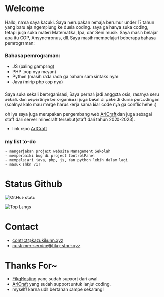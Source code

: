 
# Welcome

Hallo, nama saya kazuki. Saya merupakan remaja berumur under 17 tahun yang baru aja ngemplung ke dunia coding. saya ga hanya suka coding, tetapi juga suka materi Matematika, Ipa, dan Seni musik. Saya masih belajar apa itu OOP, Ansynchronus, dll. Saya masih mempelajari beberapa bahasa pemrograman:

### Bahasa pemrograman:

* JS (paling gampang)
* PHP (oop nya mayan)
* Python (masih rada rada ga paham sam sintaks nya)
* Java (mirip php oop nya)

###

Saya suka sekali berorganisasi, Saya pernah jadi anggota osis, rasanya seru sekali. dan sepertinya berorganisasi juga bakal di pake di dunia percodingan (soalnya kalo mau marge harus kerja sama biar code nya ga conflic hehe :)

oh iya saya juga merupakan pengembang web [ArlCraft](https://arlcraft.net) dan juga sebagai staff dari server minecraft tersebut(staff dari tahun 2020-2023).

* link repo [ArlCraft](https://github.com/itzkazuki/Arlcraft)


### my list to-do

```
- mengerjakan project website Management Sekolah
- memperbaiki bug di project ControlPanel
- mempelajari java, php, js, dan python lebih dalam lagi
- masuk smkn 71!
```

# Status Github
![GitHub stats](https://github-readme-stats.vercel.app/api?username=ItzKazuki&include_all_commits=true&show_icons=true)

![Top Langs](https://github-readme-stats.vercel.app/api/top-langs/?username=ItzKazuki&layout=compact)

# Contact
* contact@kazukikunn.xyz
* customer-service@fikq-store.xyz


# Thanks For~
* [FikqHosting](https://fikq-store.xyz) yang sudah support dari awal.
* [ArlCraft](https://arlcraft.net) yang sudah support untuk lanjut coding.
* myself! karna udh bertahan sampe sekarang!

